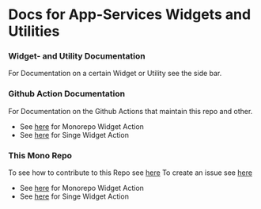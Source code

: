 <h1>Docs for App-Services Widgets and Utilities</h1>

<h3>Widget- and Utility Documentation</h3>

For Documentation on a certain Widget or Utility see the side bar.

<h3>Github Action Documentation</h3>

For Documentation on the Github Actions that maintain this repo and other.

- See [here](https://github.com/ahwelgemoed/mendix-widget-build-action-monorepo) for Monorepo Widget Action
- See [here](https://github.com/ahwelgemoed/mendix-widget-build-action) for Singe Widget Action

<h3>This Mono Repo</h3>

To see how to contribute to this Repo see [here](https://github.com/mendixlabs/app-services-components/blob/main/README.md)
To create an issue see [here](https://github.com/mendixlabs/app-services-components/issues/new/choose)

- See [here](https://github.com/ahwelgemoed/mendix-widget-build-action-monorepo) for Monorepo Widget Action
- See [here](https://github.com/ahwelgemoed/mendix-widget-build-action) for Singe Widget Action
